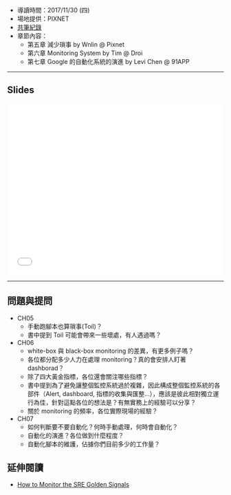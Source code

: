 
* 導讀時間：2017/11/30 (四)
* 場地提供：PIXNET
* [共筆紀錄](https://hackmd.io/Yj7gMzAORLOKM41kpzoCnQ)
* 章節內容：
    * 第五章 減少瑣事 by Wnlin @ Pixnet
    * 第六章 Monitoring System by Tim @ Droi
    * 第七章 Google 的自動化系統的演進 by Levi Chen @ 91APP


---
## Slides

<embed src="/pdf/SRE_CH05.pdf" type="application/pdf" width="100%" height="400px" />


<!--
## Q&A

* 大家覺得瑣碎的雜事定義是？
* 書裡面的定義，手動性，手動執行腳本來作一些事情，定義為瑣事
    * Google 認為這樣的事情也應該要減少
    * Rick: VIM 例子，往左邊刪除的方法，同事認為用 IDE 的熱鍵更方便
        * afu: d ^ 可以從游標處往左邊刪除至行首
    * Rick 同事：有人來問你問題，一定得思考，不能直接重複問題，難以被分類在維運或工程工作，認為這是雜事
    * 正瑋: 大概像是董事長來問你說：我的手機要如何操作 OOO 這種情境
* 職涯發展停頓，造成士氣低落，一直被打斷，怎麼辦？
    * 正瑋：可以使用番茄鐘 ; 但是遇到小孩子打斷還是無解

-->


---
## 問題與提問

* CH05
    - 手動跑腳本也算瑣事(Toil)？
    - 書中提到 Toil 可能會帶來一些壞處，有人遇過嗎？
* CH06
    - white-box 與 black-box monitoring 的差異，有更多例子嗎？
    - 各位都分配多少人力在處理 monitoring？真的會安排人盯著 dashborad？
    - 除了四大黃金指標，各位還會關注哪些指標？
    - 書中提到為了避免讓整個監控系統過於複雜，因此構成整個監控系統的各部件（Alert, dashboard, 指標的收集與匯整...），應該是彼此相對獨立運行為佳，針對這點各位的想法是？有無實務上的經驗可以分享？
    - 關於 monitoring 的頻率，各位實際現場的經驗？
* CH07
    - 如何判斷要不要自動化？何時手動處理，何時會自動化？
    - 自動化的演進？各位做到什麼程度？
    - 自動化腳本的維護，佔據你們目前多少的工作量？


## 延伸閱讀

* [How to Monitor the SRE Golden Signals](https://medium.com/devopslinks/how-to-monitor-the-sre-golden-signals-1391cadc7524?imm_mid=0f84c9&cmp=em-webops-na-na-newsltr_20171117)
